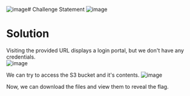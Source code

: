 ![image](https://github.com/user-attachments/assets/ca77d2b5-4213-43bf-a55c-3e2ca2c473fc)# Challenge Statement
![image](https://github.com/user-attachments/assets/56651101-8eb9-4d88-8264-08f9a3ae665f)

# Solution
Visiting the provided URL displays a login portal, but we don't have any credentials.  
![image](https://github.com/user-attachments/assets/30a78870-886b-47c1-914e-0212b5838270)

We can try to access the S3 bucket and it's contents. 
![image](https://github.com/user-attachments/assets/aaafd003-76c6-4fec-8705-d4f51dcd51c0)

Now, we can download the files and view them to reveal the flag.  
